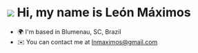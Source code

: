 ![](https://user-images.githubusercontent.com/18350557/176309783-0785949b-9127-417c-8b55-ab5a4333674e.gif) Hi, my name is León Máximos
=============================

*   🌍  I'm based in Blumenau, SC, Brazil
*   ✉️  You can contact me at [lnmaximos@gmail.com](mailto:lnmaximos@gmail.com)
